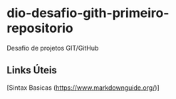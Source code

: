 # dio-desafio-gith-primeiro-repositorio
Desafio de projetos GIT/GitHub

## Links Úteis

[Sintax Basicas (https://www.markdownguide.org/)]
